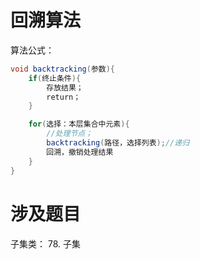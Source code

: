# 回溯算法

算法公式：
```java
void backtracking(参数){
    if(终止条件){
        存放结果；
        return；
    }

    for(选择：本层集合中元素){
        //处理节点；
        backtracking(路径，选择列表);//递归
        回溯，撤销处理结果
    }
}


```




# 涉及题目

子集类：
78. 子集

